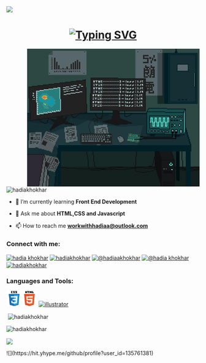 <img src="https://raw.githubusercontent.com/Safouene1/support-palestine-banner/master/StandWithPalestine.svg" >
<h1 align="center"><a href="https://git.io/typing-svg"><img src="https://readme-typing-svg.demolab.com?font=Roboto&weight=500&size=25&pause=1000&center=true&vCenter=true&color=7BC74D&background=222831&random=false&width=1100&lines=Hi+%F0%9F%91%8B%2C+I'm+Hadia+Khokhar;I'm+Aspiring+MERN+Stack+Developer+" alt="Typing SVG" /></a>
</h1>
<p> 
  <img src="Images/Hadia Khokahar,Mern Stack Developer.gif" alt="hadiakhokhar" width ="450px" align="right"/>
  <img src="https://komarev.com/ghpvc/?username=hadiakhokhar&label=Profile%20Views&color=7BC74D&style=for-the-badge&abbreviated=true&" alt="hadiakhokhar" /> </p>

- 🌱 I’m currently learning **Front End Development**

- 💬 Ask me about **HTML,CSS and Javascript**

- 📫 How to reach me **workwithhadiaa@outlook.com**


<h3 align="left">Connect with me:</h3>
<p align="left">
<a href="https://linkedin.com/in/hadiakhokhar" target="blank"><img align="center" src="https://raw.githubusercontent.com/rahuldkjain/github-profile-readme-generator/master/src/images/icons/Social/linked-in-alt.svg" alt="hadia khokhar" height="30" width="40" /></a>
<a href="https://stackoverflow.com/users/hadiakhokhar" target="blank"><img align="center" src="https://raw.githubusercontent.com/rahuldkjain/github-profile-readme-generator/master/src/images/icons/Social/stack-overflow.svg" alt="hadiakhokhar" height="30" width="40" /></a>
<a href="https://hashnode.com/@hadiaakhokhar" target="blank"><img align="center" src="https://raw.githubusercontent.com/rahuldkjain/github-profile-readme-generator/master/src/images/icons/Social/hashnode.svg" alt="@hadiaakhokhar" height="30" width="40" /></a>
<a href="https://medium.com/@hadia khokhar" target="blank"><img align="center" src="https://raw.githubusercontent.com/rahuldkjain/github-profile-readme-generator/master/src/images/icons/Social/medium.svg" alt="@hadia khokhar" height="30" width="40" /></a>
<a href="https://www.leetcode.com/hadiakhokhar" target="blank"><img align="center" src="https://raw.githubusercontent.com/rahuldkjain/github-profile-readme-generator/master/src/images/icons/Social/leet-code.svg" alt="hadiakhokhar" height="30" width="40" /></a>
</p>

<h3 align="left">Languages and Tools:</h3>
<p align="left"><img src="https://raw.githubusercontent.com/devicons/devicon/master/icons/css3/css3-original-wordmark.svg" alt="css3" width="40" height="40"/><img src="https://raw.githubusercontent.com/devicons/devicon/master/icons/html5/html5-original-wordmark.svg" alt="html5" width="40" height="40"/> </a> <a href="https://www.adobe.com/in/products/illustrator.html" target="_blank" rel="noreferrer"> <img src="https://www.vectorlogo.zone/logos/adobe_illustrator/adobe_illustrator-icon.svg" alt="illustrator" width="40" height="40"/> </a> </p>

<p>&nbsp;<img align="center" src="https://github-readme-stats.vercel.app/api?username=hadiakhokhar&show_icons=true&locale=en&bg_color=222831&icon_color=7BC74D&ring_color=7BC74D&text_color=939393&title_color=EEEEEE" alt="hadiakhokhar" /></p>

<p><img align="center" src="https://github-readme-streak-stats.herokuapp.com/?user=hadiakhokhar&background=222831&ring=7BC74D&fire=7BC74D&currStreakLabel=7BC74D&sideLabels=EEEEEE&sideNums=EEEEEE&currStreakNum=EEEEEE&dates=939393" alt="hadiakhokhar" /></p>

<p>
  <img  align="center"  src="https://github-readme-stats.vercel.app/api/top-langs/?username=hadiakhokhar&layout=donut-vertical&bg_color=222831&text_color=EEEEEE&title_color=EEEEEE">
</p>
![](https://hit.yhype.me/github/profile?user_id=135761381)
